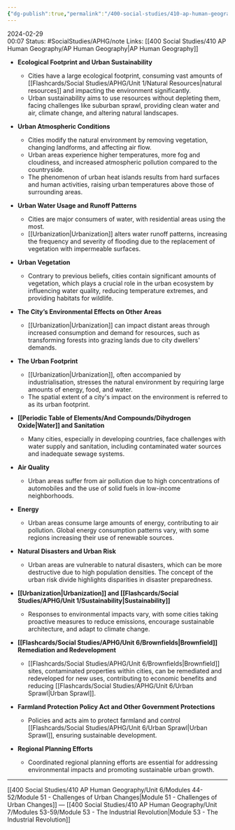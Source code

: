 ```yaml
---
{"dg-publish":true,"permalink":"/400-social-studies/410-ap-human-geography/unit-6/modules-44-52/module-52-challenges-of-urban-sustainability/","updated":"2024-04-03T04:37:55.207-05:00"}
---
```


2024-02-29  
00:07
Status: #SocialStudies/APHG/note
Links: [[400 Social Studies/410 AP Human Geography/AP Human Geography\|AP Human Geography]]


- **Ecological Footprint and Urban Sustainability**
  - Cities have a large ecological footprint, consuming vast amounts of [[Flashcards/Social Studies/APHG/Unit 1/Natural Resources\|natural resources]] and impacting the environment significantly.
  - Urban sustainability aims to use resources without depleting them, facing challenges like suburban sprawl, providing clean water and air, climate change, and altering natural landscapes.

- **Urban Atmospheric Conditions**
  - Cities modify the natural environment by removing vegetation, changing landforms, and affecting air flow.
  - Urban areas experience higher temperatures, more fog and cloudiness, and increased atmospheric pollution compared to the countryside.
  - The phenomenon of urban heat islands results from hard surfaces and human activities, raising urban temperatures above those of surrounding areas.

- **Urban Water Usage and Runoff Patterns**
  - Cities are major consumers of water, with residential areas using the most.
  - [[Urbanization\|Urbanization]] alters water runoff patterns, increasing the frequency and severity of flooding due to the replacement of vegetation with impermeable surfaces.

- **Urban Vegetation**
  - Contrary to previous beliefs, cities contain significant amounts of vegetation, which plays a crucial role in the urban ecosystem by influencing water quality, reducing temperature extremes, and providing habitats for wildlife.

- **The City’s Environmental Effects on Other Areas**
  - [[Urbanization\|Urbanization]] can impact distant areas through increased consumption and demand for resources, such as transforming forests into grazing lands due to city dwellers' demands.

- **The Urban Footprint**
  - [[Urbanization\|Urbanization]], often accompanied by industrialisation, stresses the natural environment by requiring large amounts of energy, food, and water.
  - The spatial extent of a city's impact on the environment is referred to as its urban footprint.

- **[[Periodic Table of Elements/And Compounds/Dihydrogen Oxide\|Water]] and Sanitation**
  - Many cities, especially in developing countries, face challenges with water supply and sanitation, including contaminated water sources and inadequate sewage systems.

- **Air Quality**
  - Urban areas suffer from air pollution due to high concentrations of automobiles and the use of solid fuels in low-income neighborhoods.

- **Energy**
  - Urban areas consume large amounts of energy, contributing to air pollution. Global energy consumption patterns vary, with some regions increasing their use of renewable sources.

- **Natural Disasters and Urban Risk**
  - Urban areas are vulnerable to natural disasters, which can be more destructive due to high population densities. The concept of the urban risk divide highlights disparities in disaster preparedness.

- **[[Urbanization\|Urbanization]] and [[Flashcards/Social Studies/APHG/Unit 1/Sustainability\|Sustainability]]**
  - Responses to environmental impacts vary, with some cities taking proactive measures to reduce emissions, encourage sustainable architecture, and adapt to climate change.

- **[[Flashcards/Social Studies/APHG/Unit 6/Brownfields\|Brownfield]] Remediation and Redevelopment**
  - [[Flashcards/Social Studies/APHG/Unit 6/Brownfields\|Brownfield]] sites, contaminated properties within cities, can be remediated and redeveloped for new uses, contributing to economic benefits and reducing [[Flashcards/Social Studies/APHG/Unit 6/Urban Sprawl\|Urban Sprawl]].

- **Farmland Protection Policy Act and Other Government Protections**
  - Policies and acts aim to protect farmland and control [[Flashcards/Social Studies/APHG/Unit 6/Urban Sprawl\|Urban Sprawl]], ensuring sustainable development.

- **Regional Planning Efforts**
  - Coordinated regional planning efforts are essential for addressing environmental impacts and promoting sustainable urban growth.
---
[[400 Social Studies/410 AP Human Geography/Unit 6/Modules 44-52/Module 51 - Challenges of Urban Changes\|Module 51 - Challenges of Urban Changes]] — [[400 Social Studies/410 AP Human Geography/Unit 7/Modules 53-59/Module 53 - The Industrial Revolution\|Module 53 - The Industrial Revolution]]